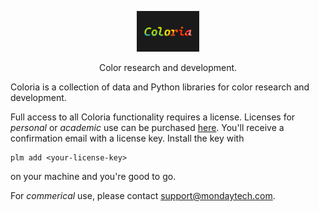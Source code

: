 <p align="center">
  <a href="https://github.com/coloria-dev/"><img alt="coloria" src="https://raw.githubusercontent.com/coloria-dev/.github/main/logo/coloria-logo.png" width="20%"></a>
  <p align="center">Color research and development.</p>
</p>

Coloria is a collection of data and Python libraries for color research and
development.

Full access to all Coloria functionality requires a license. Licenses for
_personal_ or _academic_ use can be purchased
[here](https://buy.stripe.com/8wM6r7aBg1IC3iE8wy).
You'll receive a confirmation email with a license key. Install the key with

```
plm add <your-license-key>
```

on your machine and you're good to go.

For _commerical_ use, please contact support@mondaytech.com.
